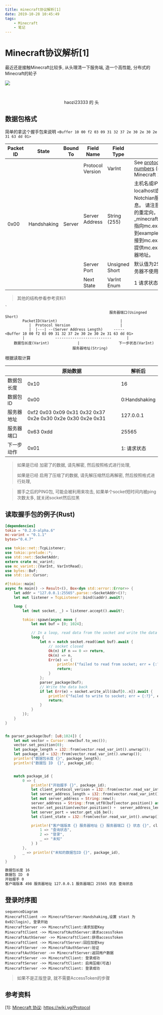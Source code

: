 ```yaml
---
title: minecraft协议解析[1]
date: 2019-10-28 10:45:49
tags:
	- Minecraft
	- 笔记
---
```


# Minecraft协议解析[1]
最近还是接触Minecraft比较多, 从头理清一下服务端, 造一个高性能, 分布式的 Minecraft的轮子





![](https://minotar.net/cube/haozi23333/200.png)

​	<center>haozi23333 的 头</center>

<!--more-->


## 数据包格式

简单的拿这个握手包来说明
`<Buffer 10 00 f2 03 09 31 32 37 2e 30 2e 30 2e 31 63 dd 01>`

<table>
<thead>
<tr>
<th> Packet ID
</th>
<th> State
</th>
<th> Bound To
</th>
<th> Field Name
</th>
<th> Field Type
</th>
<th> Notes
</th></tr></thead>
<tbody>
<tr>
<td rowspan="4"> 0x00
</td>
<td rowspan="4"> Handshaking
</td>
<td rowspan="4"> Server
</td>
<td> Protocol Version
</td>
<td> VarInt
</td>
<td> See <a href="/Protocol_version_numbers" title="Protocol version numbers">protocol version numbers</a> (currently 498 in Minecraft 1.14.4)
</td></tr>
<tr>
<td> Server Address
</td>
<td> String (255)
</td>
<td> 主机名或IP，例如
用于连接的localhost或127.0.0.1。
Notchian服务器不使用此信息。
请注意，SRV记录是完整的重定向，例如
如果_minecraft._tcp.example.com指向mc.example.org，则连接到example.com的用户除了连接到mc.example.org外，还将提供mc.example.org作为服务器地址。
</td></tr>
<tr>
<td> Server Port
</td>
<td> Unsigned Short
</td>
<td> 默认值为25565。Notchian服务器不使用此信息。
</td></tr>
<tr>
<td> Next State
</td>
<td> VarInt Enum
</td>
<td> 1  请求状态 2 登录流程
</td></tr></tbody></table>


> 其他的结构参看参考资料1 


```
`
                                                服务器端口(Usingned Short)
        PacketID(Varint)                             |
           |  Protocol Version                       |
           |  |---| --(Server Address Length)     -----
<Buffer 10 00 f2 03 09 31 32 37 2e 30 2e 30 2e 31 63 dd 01>
		|              --------------------------       |
	数据包长度(Varint)             |                  下一步状态(VarInt)
                               服务器地址(String)                 
```
根据读取计算

|            | 原始数据                                                    | 解析后        |
| ---------- | ----------------------------------------------------------- | ------------- |
| 数据包长度 | 0x10                                                        | 16            |
| 数据包ID   | 0x00                                                        | 0:Handshaking |
| 服务器地址 | 0xf2 0x03 0x09 0x31 0x32 0x37 0x2e 0x30 0x2e 0x30 0x2e 0x31 | 127.0.0.1     |
| 服务器端口 | 0x63 0xdd                                                   | 25565         |
| 下一步动作 | 0x01                                                        | 1: 请求状态   |

> 如果是已经 加密了的数据, 请先解密, 然后按照格式进行处理, 
>
> 如果是已经 启用了压缩了的数据, 请先解压缩然后再解密, 然后按照格式进行处理,

> 握手之后的PING包, 可能会被利用来攻击, 如果单个socket短时间内被ping次数太多, 就关闭socket然后拉黑

## 读取握手包的例子(Rust)

```toml
[dependencies]
tokio = "0.2.0-alpha.6"
mc-varint = "0.1.1"
bytes="0.4.7"
```

```rust
use tokio::net::TcpListener;
use tokio::prelude::*;
use std::net::SocketAddr;
extern crate mc_varint;
use mc_varint::{VarInt, VarIntRead};
use bytes::Buf;
use std::io::Cursor;

#[tokio::main]
async fn main() -> Result<(), Box<dyn std::error::Error>> {
    let addr = "127.0.0.1:25565".parse::<SocketAddr>()?;
    let mut listener = TcpListener::bind(&addr).await?;

    loop {
        let (mut socket, _) = listener.accept().await?;

        tokio::spawn(async move {
            let mut buf = [0; 1024];

            // In a loop, read data from the socket and write the data back.
            loop {
                let n = match socket.read(&mut buf).await {
                    // socket closed
                    Ok(n) if n == 0 => return,
                    Ok(n) => n,
                    Err(e) => {
                        println!("failed to read from socket; err = {:?}", e);
                        return;
                    }
                };
                parser_package(buf);
                // Write the data back
                if let Err(e) = socket.write_all(&buf[0..n]).await {
                    println!("failed to write to socket; err = {:?}", e);
                    return;
                }
            }
        });
    }
}


fn parser_package(buf: [u8;1024]) {
    let mut vector = Cursor::new(buf.to_vec());
    vector.set_position(0);
    let package_length = i32::from(vector.read_var_int().unwrap());
    let package_id = i32::from(vector.read_var_int().unwrap());
    println!("数据包长度 {}", package_length);
    println!("数据包 ID  {}", package_id);


    match package_id {
        0 => {
            println!("开始握手 {}", package_id);
            let client_protocol_verison = i32::from(vector.read_var_int().unwrap());
            let server_address_length = i32::from(vector.read_var_int().unwrap());
            let mut server_address = String::new();
            server_address = String::from_utf8(buf[vector.position() as usize..(vector.position() + server_address_length as u64) as usize].to_vec()).unwrap();
            vector.set_position(vector.position() +  server_address_length as u64);
            let server_port = vector.get_u16_be();
            let client_state = i32::from(vector.read_var_int().unwrap());

            println!("客户端版本 {} 服务器地址 {} 服务器端口 {} 状态 {}", client_protocol_verison, server_address, server_port, match client_state {
                1 => "查询状态",
                2 => "登录",
                _ => "未知"
            } )
        },
        _ => println!("未知的数据包ID {}", package_id),
    }
}

```

```sh
数据包长度 16
数据包 ID  0
开始握手 0
客户端版本 498 服务器地址 127.0.0.1 服务器端口 25565 状态 查询状态
```


## 登录时序图

```mermaid
sequenceDiagram
MinecraftClient ->> MinecraftServer:Handshaking,设置 stast 为 0x02(login), 登录开始
MinecraftServer ->> MinecraftClient:请求加密Key
MinecraftClient ->> MinecraftAuthServer:请求accessToken
MinecraftAuthServer ->> MinecraftClient:获得accessToken
MinecraftClient ->> MinecraftServer:回应加密key
MinecraftServer ->> MinecraftAuthServer:验证
MinecraftAuthServer ->> MinecraftServer:返回用户数据
MinecraftServer ->> MinecraftClient: 登录成功
MinecraftServer ->> MinecraftClient: 启用压缩(可选)
MinecraftServer ->> MinecraftClient: 登录成功
```

> 如果不是正版登录, 就不需要AccessToken的步骤

## 参考资料

[1]: [Minecraft 协议](https://wiki.vg/Protocol): https://wiki.vg/Protocol